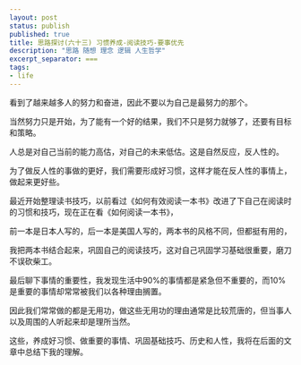 ```yaml
---
layout: post
status: publish
published: true
title: 思路探讨(六十三) 习惯养成-阅读技巧-要事优先
description: "思路 随想 理念 逻辑 人生哲学"
excerpt_separator: ===
tags:
- life
---
```



看到了越来越多人的努力和奋进，因此不要以为自己是最努力的那个。

当然努力只是开始，为了能有一个好的结果，我们不只是努力就够了，还要有目标和策略。

人总是对自己当前的能力高估，对自己的未来低估。这是自然反应，反人性的。

为了做反人性的事做的更好，我们需要形成好习惯，这样才能在反人性的事情上，做起来更好些。

最近开始整理读书技巧，以前看过《如何有效阅读一本书》改进了下自己在阅读时的习惯和技巧，现在正在看《如何阅读一本书》，

前一本是日本人写的，后一本是美国人写的，两本书的风格不同，但都挺有用的，

我把两本书结合起来，巩固自己的阅读技巧，这对自己巩固学习基础很重要，磨刀不误砍柴工。

最后聊下事情的重要性，我发现生活中90%的事情都是紧急但不重要的，而10%是重要的事情却常常被我们以各种理由搁置。

因此我们常常做的都是无用功，做这些无用功的理由通常是比较荒唐的，但当事人以及周围的人听起来却是理所当然。

这些，养成好习惯、做重要的事情、巩固基础技巧、历史和人性，我将在后面的文章中总结下我的理解。



